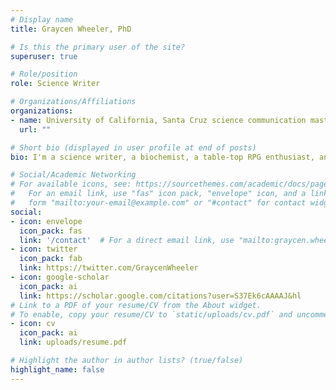 ```yaml
---
# Display name
title: Graycen Wheeler, PhD

# Is this the primary user of the site?
superuser: true

# Role/position
role: Science Writer

# Organizations/Affiliations
organizations:
- name: University of California, Santa Cruz science communication master's program
  url: ""

# Short bio (displayed in user profile at end of posts)
bio: I'm a science writer, a biochemist, a table-top RPG enthusiast, and several other things I can't think of right now.

# Social/Academic Networking
# For available icons, see: https://sourcethemes.com/academic/docs/page-builder/#icons
#   For an email link, use "fas" icon pack, "envelope" icon, and a link in the
#   form "mailto:your-email@example.com" or "#contact" for contact widget.
social:
- icon: envelope
  icon_pack: fas
  link: '/contact'  # For a direct email link, use "mailto:graycen.wheeler@gmail.com".
- icon: twitter
  icon_pack: fab
  link: https://twitter.com/GraycenWheeler
- icon: google-scholar
  icon_pack: ai
  link: https://scholar.google.com/citations?user=S37Ek6cAAAAJ&hl
# Link to a PDF of your resume/CV from the About widget.
# To enable, copy your resume/CV to `static/uploads/cv.pdf` and uncomment the lines below.
- icon: cv
  icon_pack: ai
  link: uploads/resume.pdf

# Highlight the author in author lists? (true/false)
highlight_name: false
---
```

